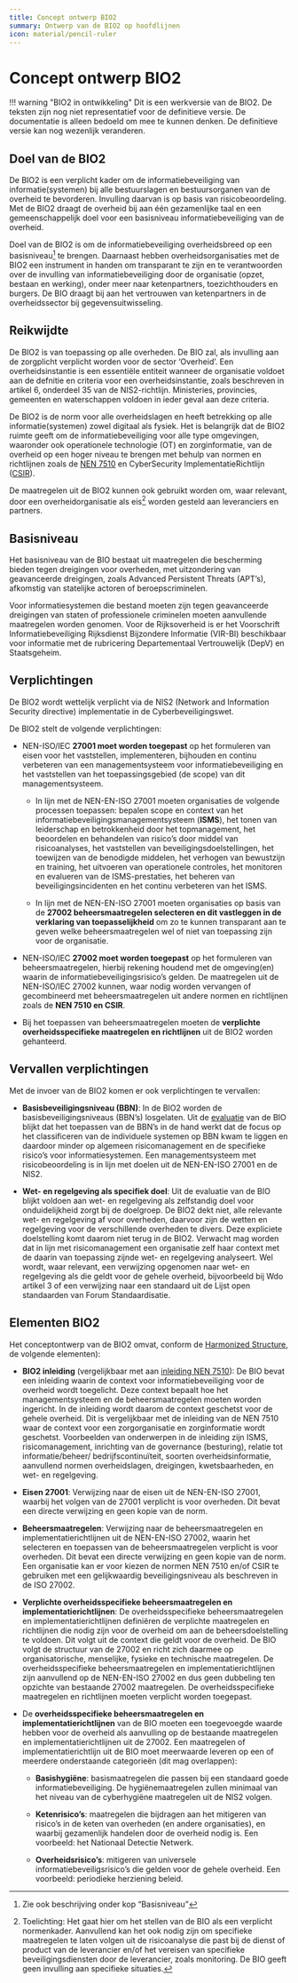 ```yaml
---
title: Concept ontwerp BIO2
summary: Ontwerp van de BIO2 op hoofdlijnen
icon: material/pencil-ruler
---
```


# Concept ontwerp BIO2

!!! warning "BIO2 in ontwikkeling" 
    Dit is een werkversie van de BIO2. De teksten zijn nog niet representatief voor de definitieve versie. De documentatie is alleen bedoeld om mee te kunnen denken. De definitieve versie kan nog wezenlijk veranderen.

## Doel van de BIO2 

De BIO2 is een verplicht kader om de informatiebeveiliging van informatie(systemen) bij alle bestuurslagen en bestuursorganen van de overheid te bevorderen. Invulling daarvan is op basis van risicobeoordeling. Met de BIO2 draagt de overheid bij aan één gezamenlijke taal en een gemeenschappelijk doel voor een basisniveau informatiebeveiliging van de overheid. 

Doel van de BIO2 is om de informatiebeveiliging overheidsbreed op een basisniveau[^1] te brengen. Daarnaast hebben overheidsorganisaties met de BIO2 een instrument in handen om transparant te zijn en te verantwoorden over de invulling van informatiebeveiliging door de organisatie (opzet, bestaan en werking), onder meer naar ketenpartners, toezichthouders en burgers. De BIO draagt bij aan het vertrouwen van ketenpartners in de overheidssector bij gegevensuitwisseling. 

## Reikwijdte 
De BIO2 is van toepassing op alle overheden. De BIO zal, als invulling aan de zorgplicht verplicht worden voor de sector ‘Overheid’. Een overheidsinstantie is een essentiële entiteit wanneer de organisatie voldoet aan de defnitie en criteria voor een overheidsinstantie, zoals beschreven in artikel 6, onderdeel 35 van de NIS2-richtlijn. Ministeries, provincies, gemeenten en waterschappen voldoen in ieder geval aan deze criteria. 

De BIO2 is de norm voor alle overheidslagen en heeft betrekking op alle informatie(systemen) zowel digitaal als fysiek. Het is belangrijk dat de BIO2 ruimte geeft om de informatiebeveiliging voor alle type omgevingen, waaronder ook operationele technologie (OT) en zorginformatie, van de overheid op een hoger niveau te brengen met behulp van normen en richtlijnen zoals de [NEN 7510](https://www.webtoolmanagementsystemen.nl/nl/NormDetail?standardId=cc28b925-3d18-4036-bd60-196465c9a05b) en CyberSecurity ImplementatieRichtlijn ([CSIR](https://www.cert-wm.nl/csir)). 

De maatregelen uit de BIO2 kunnen ook gebruikt worden om, waar relevant, door een overheidorganisatie als eis[^2] worden gesteld aan leveranciers en partners. 

## Basisniveau 

Het basisniveau van de BIO bestaat uit maatregelen die bescherming bieden tegen dreigingen voor overheden, met uitzondering van geavanceerde dreigingen, zoals Advanced Persistent Threats (APT’s), afkomstig van statelijke actoren of beroepscriminelen. 

Voor informatiesystemen die bestand moeten zijn tegen geavanceerde dreigingen van staten of professionele criminelen moeten aanvullende maatregelen worden genomen. Voor de Rijksoverheid is er het Voorschrift Informatiebeveiliging Rijksdienst Bijzondere Informatie (VIR-BI) beschikbaar voor informatie met de rubricering Departementaal Vertrouwelijk (DepV) en Staatsgeheim. 

## Verplichtingen 
De BIO2 wordt wettelijk verplicht via de NIS2 (Network and Information Security directive) implementatie in de Cyberbeveiligingswet. 

De BIO2 stelt de volgende verplichtingen:

- NEN-ISO/IEC __27001 moet worden toegepast__ op het formuleren van eisen voor het vaststellen, implementeren, bijhouden en continu verbeteren van een managementsysteem voor informatiebeveiliging en het vaststellen van het toepassingsgebied (de scope) van dit managementsysteem.

    * In lijn met de NEN-EN-ISO 27001 moeten organisaties de volgende processen toepassen: bepalen scope en context van het informatiebeveiligingsmanagementsysteem (__ISMS__), het tonen van leiderschap en betrokkenheid door het topmanagement, het beoordelen en behandelen van risico’s door middel van risicoanalyses, het vaststellen van beveiligingsdoelstellingen, het toewijzen van de benodigde middelen, het verhogen van bewustzijn en training, het uitvoeren van operationele controles, het monitoren en evalueren van de ISMS-prestaties, het beheren van beveiligingsincidenten en het continu verbeteren van het ISMS.

    * In lijn met de NEN-EN-ISO 27001 moeten organisaties op basis van de __27002 beheersmaatregelen selecteren en dit vastleggen in de verklaring van toepasselijkheid__ om zo te kunnen transparant aan te geven welke beheersmaatregelen wel of niet van toepassing zijn voor de organisatie.

- NEN-ISO/IEC __27002 moet worden toegepast__ op het formuleren van beheersmaatregelen, hierbij rekening houdend met de omgeving(en) waarin de informatiebeveiligingsrisico’s gelden. De maatregelen uit de NEN-ISO/IEC 27002 kunnen, waar nodig worden vervangen of gecombineerd met beheersmaatregelen uit andere normen en richtlijnen zoals de __NEN 7510 en CSIR__.

- Bij het toepassen van beheersmaatregelen moeten de __verplichte overheidsspecifieke maatregelen en richtlijnen__ uit de BIO2 worden gehanteerd.

## Vervallen verplichtingen
Met de invoer van de BIO2 komen er ook verplichtingen te vervallen:

- __Basisbeveiligingsniveau (BBN)__: In de BIO2 worden de basisbeveiligingsniveaus (BBN’s) losgelaten. Uit de [evaluatie](https://www.rijksoverheid.nl/documenten/rapporten/2022/11/17/evaluatie-baseline-informatieveiligheid-overheid) van de BIO blijkt dat het toepassen van de BBN’s in de hand werkt dat de focus op het classificeren van de individuele systemen op BBN kwam te liggen en daardoor minder op algemeen risicomanagement en de specifieke risico’s voor informatiesystemen. Een managementsysteem met risicobeoordeling is in lijn met doelen uit de NEN-EN-ISO 27001 en de NIS2.

- __Wet- en regelgeving als specifiek doel__: Uit de evaluatie van de BIO blijkt voldoen aan wet- en regelgeving als zelfstandig doel voor onduidelijkheid zorgt bij de doelgroep. De BIO2 dekt niet, alle relevante wet- en regelgeving af voor overheden, daarvoor zijn de wetten en regelgeving voor de verschillende overheden te divers. Deze expliciete doelstelling komt daarom niet terug in de BIO2. Verwacht mag worden dat in lijn met risicomanagement een organisatie zelf haar context met de daarin van toepassing zijnde wet- en regelgeving analyseert. Wel wordt, waar relevant, een verwijzing opgenomen naar wet- en regelgeving als die geldt voor de gehele overheid, bijvoorbeeld bij Wdo artikel 3 of een verwijzing naar een standaard uit de Lijst open standaarden van Forum Standaardisatie.

## Elementen BIO2 
Het conceptontwerp van de BIO2 omvat, conform de [Harmonized Structure](https://www.nen.nl/managementsystemen/high-level-structure-hls), de volgende elementen): 

- __BIO2 inleiding__ (vergelijkbaar met aan [inleiding NEN 7510](https://www.webtoolmanagementsystemen.nl/nl/ViewDocumentSection/7d63d3f5-2acf-47cd-9789-587b5fdb3136/7d63d3f5-2acf-47cd-9789-587b5fdb3136/e8aa6485-ca28-4f41-bcc2-1e746bc6aaa2#e8aa6485-ca28-4f41-bcc2-1e746bc6aaa2)): De BIO bevat een inleiding waarin de context voor informatiebeveiliging voor de overheid wordt toegelicht. Deze context bepaalt hoe het managementsysteem en de beheersmaatregelen moeten worden ingericht. In de inleiding wordt daarom de context geschetst voor de gehele overheid. Dit is vergelijkbaar met de inleiding van de NEN 7510 waar de context voor een zorgorganisatie en zorginformatie wordt geschetst.
Voorbeelden van onderwerpen in de inleiding zijn ISMS, risicomanagement, inrichting van de governance (besturing), relatie tot informatie/beheer/ bedrijfscontinuïteit, soorten overheidsinformatie, aanvullend normen overheidslagen, dreigingen, kwetsbaarheden, en wet- en regelgeving.

-	__Eisen 27001__: Verwijzing naar de eisen uit de NEN-EN-ISO 27001, waarbij het volgen van de 27001 verplicht is voor overheden. Dit bevat een directe verwijzing en geen kopie van de norm.

-	__Beheersmaatregelen__: Verwijzing naar de beheersmaatregelen en implementatierichtlijnen uit de NEN-EN-ISO 27002, waarin het selecteren en toepassen van de beheersmaatregelen verplicht is voor overheden. Dit bevat een directe verwijzing en geen kopie van de norm. Een organisatie kan er voor kiezen de normen NEN 7510 en/of CSIR te gebruiken met een gelijkwaardig beveiligingsniveau als beschreven in de ISO 27002. 

-	__Verplichte overheidsspecifieke beheersmaatregelen en implementatierichtlijnen__: De overheidsspecifieke beheersmaatregelen en implementatierichtlijnen definiëren de verplichte maatregelen en richtlijnen die nodig zijn voor de overheid om aan de beheersdoelstelling te voldoen. Dit volgt uit de context die geldt voor de overheid. De BIO volgt de structuur van de 27002 en richt zich daarmee op organisatorische, menselijke, fysieke en technische maatregelen.
De overheidsspecifieke beheersmaatregelen en implementatierichtlijnen zijn aanvullend op de NEN-EN-ISO 27002 en dus geen dubbeling ten opzichte van bestaande 27002 maatregelen. De overheidsspecifieke maatregelen en richtlijnen moeten verplicht worden toegepast.

-	De __overheidsspecifieke beheersmaatregelen en implementatierichtlijnen__ van de BIO moeten een toegevoegde waarde hebben voor de overheid als aanvulling op de bestaande maatregelen en implementatierichtlijnen uit de 27002. Een maatregelen of implementatierichtlijn uit de BIO moet meerwaarde leveren op een of meerdere onderstaande categorieën (dit mag overlappen):

    * __Basishygiëne__: basismaatregelen die passen bij een standaard goede informatiebeveiliging. De hygiënemaatregelen zullen minimaal van het niveau van de cyberhygiëne maatregelen uit de NIS2 volgen. 

    * __Ketenrisico’s__: maatregelen die bijdragen aan het mitigeren van risico’s in de keten van overheden (en andere organisaties), en waarbij gezamenlijk handelen door de overheid nodig is. Een voorbeeld: het Nationaal Detectie Netwerk.

    * __Overheidsrisico’s__: mitigeren van universele informatiebeveiligsrisico’s die gelden voor de gehele overheid. Een voorbeeld: periodieke herziening beleid.

[^1]: Zie ook beschrijving onder kop “Basisniveau”
[^2]: Toelichting: Het gaat hier om het stellen van de BIO als een verplicht normenkader. Aanvullend kan het ook nodig zijn om specifieke maatregelen te laten volgen uit de risicoanalyse die past bij de dienst of product van de leverancier en/of het vereisen van specifieke beveiligingsdiensten door de leverancier, zoals monitoring. De BIO geeft geen invulling aan specifieke situaties.
